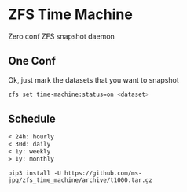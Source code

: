 # ZFS Time Machine

Zero conf ZFS snapshot daemon

## One Conf

Ok, just mark the datasets that you want to snapshot

```sh
zfs set time-machine:status=on <dataset>
```

## Schedule

```txt
< 24h: hourly
< 30d: daily
< 1y: weekly
> 1y: monthly
```

```
pip3 install -U https://github.com/ms-jpq/zfs_time_machine/archive/t1000.tar.gz
```
